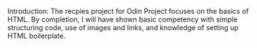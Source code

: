 Introduction: The recpies project for Odin Project focuses on the basics of HTML. By completion, I will have shown basic competency with simple structuring code, use of images and links, and knowledge of setting up HTML boilerplate.